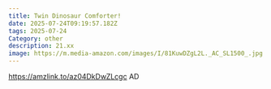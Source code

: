 ```yaml
---
title: Twin Dinosaur Comforter!
date: 2025-07-24T09:19:57.182Z
tags: 2025-07-24
Category: other
description: 21.xx
image: https://m.media-amazon.com/images/I/81KuwDZgL2L._AC_SL1500_.jpg
---
```

https://amzlink.to/az04DkDwZLcgc
AD